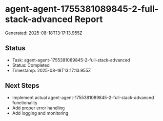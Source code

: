 # agent-agent-1755381089845-2-full-stack-advanced Report

Generated: 2025-08-18T13:17:13.955Z

## Status
- Task: agent-agent-1755381089845-2-full-stack-advanced
- Status: Completed
- Timestamp: 2025-08-18T13:17:13.955Z

## Next Steps
- Implement actual agent-agent-1755381089845-2-full-stack-advanced functionality
- Add proper error handling
- Add logging and monitoring
